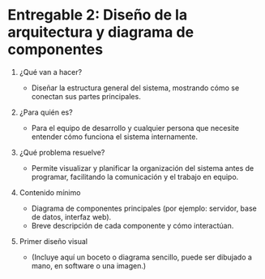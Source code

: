 # Entregable 2: Diseño de la arquitectura y diagrama de componentes

1. ¿Qué van a hacer?

   - Diseñar la estructura general del sistema, mostrando cómo se conectan sus partes principales.

2. ¿Para quién es?

   - Para el equipo de desarrollo y cualquier persona que necesite entender cómo funciona el sistema internamente.

3. ¿Qué problema resuelve?

   - Permite visualizar y planificar la organización del sistema antes de programar, facilitando la comunicación y el trabajo en equipo.

4. Contenido mínimo

   - Diagrama de componentes principales (por ejemplo: servidor, base de datos, interfaz web).
   - Breve descripción de cada componente y cómo interactúan.

5. Primer diseño visual
   - (Incluye aquí un boceto o diagrama sencillo, puede ser dibujado a mano, en software o una imagen.)
